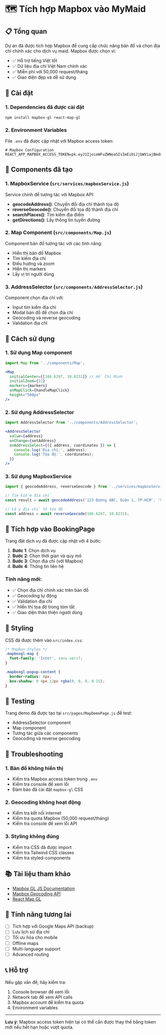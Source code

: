 # 🗺️ Tích hợp Mapbox vào MyMaid

## 📋 Tổng quan

Dự án đã được tích hợp Mapbox để cung cấp chức năng bản đồ và chọn địa chỉ chính xác cho dịch vụ maid. Mapbox được chọn vì:

- ✅ Hỗ trợ tiếng Việt tốt
- ✅ Dữ liệu địa chỉ Việt Nam chính xác
- ✅ Miễn phí với 50,000 request/tháng
- ✅ Giao diện đẹp và dễ sử dụng

## 🔑 Cài đặt

### 1. Dependencies đã được cài đặt

```bash
npm install mapbox-gl react-map-gl
```

### 2. Environment Variables

File `.env` đã được cập nhật với Mapbox access token:

```env
# Mapbox Configuration
REACT_APP_MAPBOX_ACCESS_TOKEN=pk.eyJ1IjoieWFuZWNoaSIsImEiOiJjbWViajBmdnQwZXU3MmxweHR5ZnplcHJ0In0.JPwiF0eTFmizO1GKKAeCqw
```

## 🧩 Components đã tạo

### 1. MapboxService (`src/services/mapboxService.js`)

Service chính để tương tác với Mapbox API:

- **geocodeAddress()**: Chuyển đổi địa chỉ thành tọa độ
- **reverseGeocode()**: Chuyển đổi tọa độ thành địa chỉ
- **searchPlaces()**: Tìm kiếm địa điểm
- **getDirections()**: Lấy thông tin tuyến đường

### 2. Map Component (`src/components/Map.js`)

Component bản đồ tương tác với các tính năng:

- Hiển thị bản đồ Mapbox
- Tìm kiếm địa chỉ
- Điều hướng và zoom
- Hiển thị markers
- Lấy vị trí người dùng

### 3. AddressSelector (`src/components/AddressSelector.js`)

Component chọn địa chỉ với:

- Input tìm kiếm địa chỉ
- Modal bản đồ để chọn địa chỉ
- Geocoding và reverse geocoding
- Validation địa chỉ

## 🚀 Cách sử dụng

### 1. Sử dụng Map component

```jsx
import Map from '../components/Map';

<Map
  initialCenter={[106.6297, 10.8231]} // Hồ Chí Minh
  initialZoom={12}
  markers={markers}
  onMapClick={handleMapClick}
  height="500px"
/>
```

### 2. Sử dụng AddressSelector

```jsx
import AddressSelector from '../components/AddressSelector';

<AddressSelector
  value={address}
  onChange={setAddress}
  onAddressSelect={({ address, coordinates }) => {
    console.log('Địa chỉ:', address);
    console.log('Tọa độ:', coordinates);
  }}
/>
```

### 3. Sử dụng MapboxService

```jsx
import { geocodeAddress, reverseGeocode } from '../services/mapboxService';

// Tìm kiếm địa chỉ
const result = await geocodeAddress('123 Đường ABC, Quận 1, TP.HCM', 'VN');

// Lấy địa chỉ từ tọa độ
const address = await reverseGeocode(106.6297, 10.8231);
```

## 📱 Tích hợp vào BookingPage

Trang đặt dịch vụ đã được cập nhật với 4 bước:

1. **Bước 1**: Chọn dịch vụ
2. **Bước 2**: Chọn thời gian và quy mô
3. **Bước 3**: Chọn địa chỉ (với Mapbox)
4. **Bước 4**: Thông tin liên hệ

### Tính năng mới:

- ✅ Chọn địa chỉ chính xác trên bản đồ
- ✅ Geocoding tự động
- ✅ Validation địa chỉ
- ✅ Hiển thị tọa độ trong tóm tắt
- ✅ Giao diện thân thiện người dùng

## 🎨 Styling

CSS đã được thêm vào `src/index.css`:

```css
/* Mapbox Styles */
.mapboxgl-map {
  font-family: 'Inter', sans-serif;
}

.mapboxgl-popup-content {
  border-radius: 8px;
  box-shadow: 0 4px 12px rgba(0, 0, 0, 0.15);
}
```

## 🧪 Testing

Trang demo đã được tạo tại `src/pages/MapDemoPage.js` để test:

- AddressSelector component
- Map component
- Tương tác giữa các components
- Geocoding và reverse geocoding

## 🔧 Troubleshooting

### 1. Bản đồ không hiển thị

- Kiểm tra Mapbox access token trong `.env`
- Kiểm tra console để xem lỗi
- Đảm bảo đã cài đặt `mapbox-gl` CSS

### 2. Geocoding không hoạt động

- Kiểm tra kết nối internet
- Kiểm tra quota Mapbox (50,000 request/tháng)
- Kiểm tra console để xem lỗi API

### 3. Styling không đúng

- Kiểm tra CSS đã được import
- Kiểm tra Tailwind CSS classes
- Kiểm tra styled-components

## 📚 Tài liệu tham khảo

- [Mapbox GL JS Documentation](https://docs.mapbox.com/mapbox-gl-js/)
- [Mapbox Geocoding API](https://docs.mapbox.com/api/search/geocoding/)
- [React Map GL](https://visgl.github.io/react-map-gl/)

## 🎯 Tính năng tương lai

- [ ] Tích hợp với Google Maps API (backup)
- [ ] Lưu lịch sử địa chỉ
- [ ] Tối ưu hóa cho mobile
- [ ] Offline maps
- [ ] Multi-language support
- [ ] Advanced routing

## 📞 Hỗ trợ

Nếu gặp vấn đề, hãy kiểm tra:

1. Console browser để xem lỗi
2. Network tab để xem API calls
3. Mapbox account để kiểm tra quota
4. Environment variables

---

**Lưu ý**: Mapbox access token hiện tại có thể cần được thay thế bằng token mới nếu hết hạn hoặc vượt quota.
